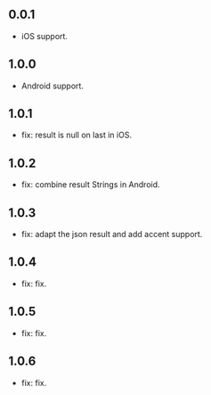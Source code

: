 ## 0.0.1

* iOS support.

## 1.0.0

* Android support.

## 1.0.1

* fix: result is null on last in iOS.

## 1.0.2

* fix: combine result Strings in Android.

## 1.0.3

* fix: adapt the json result and add accent support.

## 1.0.4

* fix: fix.

## 1.0.5

* fix: fix.

## 1.0.6

* fix: fix.